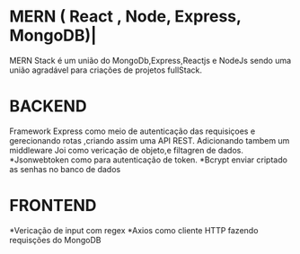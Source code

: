 # MERN ( React , Node, Express, MongoDB)|
MERN Stack é um união do MongoDb,Express,Reactjs e NodeJs sendo uma união agradável para criações de projetos fullStack.
<br>
# BACKEND
Framework Express como meio de autenticação das requisiçoes e gerecionando rotas ,criando assim uma API REST. Adicionando tambem um middleware Joi como vericação de objeto,e filtagren de dados.
*Jsonwebtoken como para autenticação de token.
*Bcrypt enviar criptado as senhas no banco de dados
<br>
# FRONTEND
*Vericação de input com regex
*Axios como cliente HTTP fazendo requisções do MongoDB



